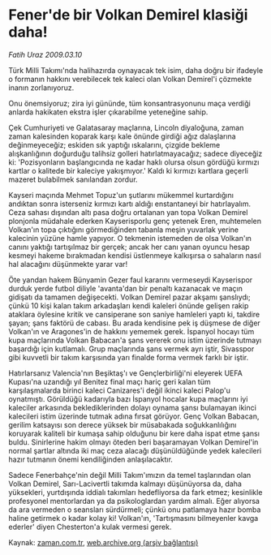 # Fener'de bir Volkan Demirel klasiği daha!

*Fatih Uraz 2009.03.10*

<tr><td class="metin" colspan="2" style="padding-top: 20px; padding-left: 5px; padding-right: 10px;">Türk Milli Takımı'nda halihazırda oynayacak tek isim, daha doğru bir ifadeyle o formanın hakkını verebilecek tek kaleci olan Volkan Demirel'i çözmekte inanın zorlanıyoruz.</td></tr><tr><td class="metin" colspan="2" style="padding-top: 20px; padding-left: 5px; padding-right: 10px;"><p>Onu önemsiyoruz; zira iyi gününde, tüm konsantrasyonunu maça verdiği anlarda hakikaten ekstra işler çıkarabilme yeteneğine sahip.
<p>Çek Cumhuriyeti ve Galatasaray maçlarına, Lincoln diyaloğuna, zaman zaman kalesinden koparak karşı kale önünde girdiği ağız dalaşlarına değinmeyeceğiz; eskiden sık yaptığı ıskalarını, çizgide bekleme alışkanlığının doğurduğu talihsiz golleri hatırlatmayacağız; sadece diyeceğiz ki: 'Pozisyonların başlangıcında ne kadar haklı olursa olsun gördüğü kırmızı kartlar o kalitede bir kaleciye yakışmıyor.' Kaldı ki kırmızı kartlara geçerli mazeret bulabilmek sanılandan zordur.
<p>Kayseri maçında Mehmet Topuz'un şutlarını mükemmel kurtardığını andıktan sonra isterseniz kırmızı kartı aldığı enstantaneyi bir hatırlayalım. Ceza sahası dışından altı pasa doğru ortalanan yan topa Volkan Demirel plonjonla müdahale ederken Kayserisporlu genç yetenek Eren, muhtemelen Volkan'ın topa çıktığını görmediğinden tabanla meşin yuvarlak yerine kalecinin yüzüne hamle yapıyor. O tekmenin istemeden de olsa Volkan'ın canını yaktığı tartışılmaz bir gerçek; ancak her canı yanan oyuncu hesap kesmeyi hakeme bırakmadan kendisi üstlenmeye kalkışırsa o sahaların nasıl hal alacağını düşünmekte yarar var!
<p>Öte yandan hakem Bünyamin Gezer faul kararını vermeseydi Kayserispor durduk yerde futbol diliyle 'avanta'dan bir penaltı kazanacak ve maçın gidişatı da tamamen değişecekti. Volkan Demirel pazar akşamı şanslıydı; çünkü 10 kişi kalan takım arkadaşları kendi kaleleri önünde gelişen rakip ataklara öylesine kritik ve cansiperane son saniye hamleleri yaptı ki, takdire şayan; şans faktörü de cabası. Bu arada kendisine pek iş düşmese de diğer Volkan'ın ve Aragones'in de hakkını yememek gerek. İspanyol hocayı tüm kupa maçlarında Volkan Babacan'a şans vererek onu istim üzerinde tutmayı başardığı için kutlamalı. Grup maçlarında şans vermek ayrı iştir, Sivasspor gibi kuvvetli bir takım karşısında yarı finalde forma vermek farklı bir iştir.
<p>Hatırlarsanız Valencia'nın Beşiktaş'ı ve Gençlerbirliği'ni eleyerek UEFA Kupası'na uzandığı yıl Benitez final maçı hariç geri kalan tüm karşılaşmalarda birinci kaleci Canizares'i değil ikinci kaleci Palop'u oynatmıştı. Görüldüğü kadarıyla bazı İspanyol hocalar kupa maçlarını iyi kaleciler arkasında beklediklerinden dolayı oynama şansı bulamayan ikinci kalecileri istim üzerinde tutmak adına fırsat görüyor. Genç Volkan Babacan, gerilim katsayısı son derece yüksek bir müsabakada soğukkanlılığını koruyarak kaliteli bir kumaşa sahip olduğunu bir kere daha ispat etme şansı buldu. Sinirlerine hakim olmayı öteden beri başaramayan Volkan Demirel'in normal şartlar altında iki maç ceza alacağı düşünüldüğünde yedek kalecileri hazır tutmanın önemi kendiliğinden anlaşılacaktır.
<p>Sadece Fenerbahçe'nin değil Milli Takım'ımızın da temel taşlarından olan Volkan Demirel, Sarı-Lacivertli takımda kalmayı düşünüyorsa da, daha yüksekleri, yurtdışında iddialı takımları hedefliyorsa da fark etmez; kesinlikle profesyonel mentorlardan ya da psikologlardan yardım almalı. Eğer alıyorsa da ara vermeden o seansları sürdürmeli; çünkü onu patlamaya hazır bomba haline getirmek o kadar kolay ki! Volkan'ın, 'Tartışmasını bilmeyenler kavga ederler' diyen Chesterton'a kulak vermesi gerek.<br/></p></p></p></p></p></p></td></tr>

Kaynak: [zaman.com.tr](http://zaman.com.tr/yazar.do?yazino=823584), [web.archive.org (arşiv bağlantısı)](http://web.archive.org/web/20090318031513/http://www.zaman.com.tr:80/yazar.do?yazino=823584)
